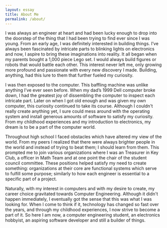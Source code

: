 ```yaml
---
layout: essay
title: About Me
permalink: /about/
---
```

I was always an engineer at heart and had been lucky enough to drop into the doorstep of the thing that I had been trying to find ever since I was young. From an early age, I was definitely interested in building things. I’ve always been fascinated by intricate parts to blinking lights on electronics and now, I aspire to bring these imaginations into reality. It all began when my parents bought a 1,000 piece Lego set. I would always build figures or robots that would battle each other. This interest never left me, only growing more profound and passionate with every new discovery I made. Building, anything, had this lure to them that further fueled my curiosity. 

I was then exposed to the computer. This baffling machine was unlike anything I’ve ever seen before. When my dad’s 1999 Dell computer broke down, I had the greatest joy of dissembling the computer to inspect each intricate part. Later on when I got old enough and was given my own computer, this curiosity continued to take its course. Although I couldn't really create anything yet, I sure could mess around with the operating system and install generous amounts of software to satisfy my curiosity. From my childhood experiences and my introduction to electronics, my dream is to be a part of the computer world.

Throughout high school I faced obstacles which have altered my view of the world. From my peers I realized that there were always brighter people in the world and instead of trying to beat them; I should learn from them. This prompted me to join various organizations where I was an Treasurer in Key Club, a officer in Math Team and at one point the chair of the student council committee. These positions helped satisfy my need to create something: organizations at their core are functional systems which serve to fulfill some purpose; similarly to how each engineer is essential to a specific part of a project.

Naturally, with my interest in computers and with my desire to create, my career choice gravitated towards Computer Engineering. Although it didn't happen immediately, I eventually got the sense that this was what I was looking for. When I come to think if it, technology has changed so fast over the years, and through my childhood experiences, I now strive to become a part of it. So here I am now, a computer engineering student, an electronics hobbyist, an aspiring software developer and still a builder of things. 
